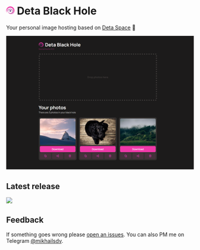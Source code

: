 # <img src="./frontend/public/android-chrome-192x192.png" height="22" /> Deta Black Hole

Your personal image hosting based on [Deta Space](https://deta.space/) 🚀

![image](./preview.png)

## Latest release

[<img src="https://dev-bass-black_hole-3kf.mikhailsdv.deta.app/api/photo/yb0zmoepny9j.png" height="50"/>](https://alpha.deta.space/discovery/black_hole-3kf-1.0.4)

## Feedback

If something goes wrong please [open an issues](https://github.com/mikhailsdv/deta-black-hole/issues/new). You can also PM me on Telegram [@mikhailsdv](https://t.me/mikhailsdv). 
